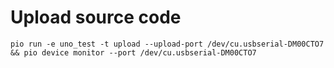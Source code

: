 # Upload source code
```
pio run -e uno_test -t upload --upload-port /dev/cu.usbserial-DM00CTO7 && pio device monitor --port /dev/cu.usbserial-DM00CTO7
```
